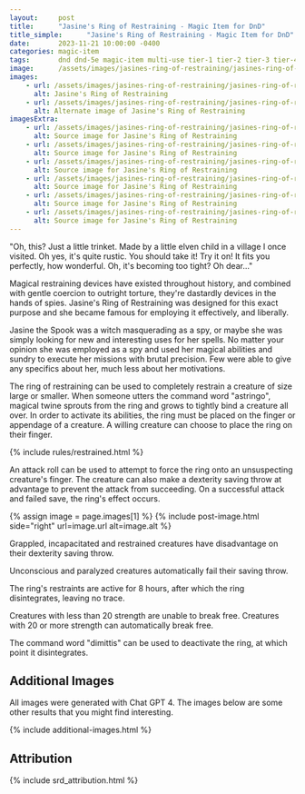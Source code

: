```yaml
---
layout:     post
title:      "Jasine's Ring of Restraining - Magic Item for DnD"
title_simple:      "Jasine's Ring of Restraining - Magic Item for DnD"
date:       2023-11-21 10:00:00 -0400
categories: magic-item
tags:       dnd dnd-5e magic-item multi-use tier-1 tier-2 tier-3 tier-4
image:      /assets/images/jasines-ring-of-restraining/jasines-ring-of-restraining-01.png
images:
    - url: /assets/images/jasines-ring-of-restraining/jasines-ring-of-restraining-01.png
      alt: Jasine's Ring of Restraining
    - url: /assets/images/jasines-ring-of-restraining/jasines-ring-of-restraining-02.png
      alt: Alternate image of Jasine's Ring of Restraining
imagesExtra:
    - url: /assets/images/jasines-ring-of-restraining/jasines-ring-of-restraining-extra-01.png
      alt: Source image for Jasine's Ring of Restraining
    - url: /assets/images/jasines-ring-of-restraining/jasines-ring-of-restraining-extra-02.png
      alt: Source image for Jasine's Ring of Restraining
    - url: /assets/images/jasines-ring-of-restraining/jasines-ring-of-restraining-extra-03.png
      alt: Source image for Jasine's Ring of Restraining
    - url: /assets/images/jasines-ring-of-restraining/jasines-ring-of-restraining-extra-04.png
      alt: Source image for Jasine's Ring of Restraining
    - url: /assets/images/jasines-ring-of-restraining/jasines-ring-of-restraining-extra-05.png
      alt: Source image for Jasine's Ring of Restraining
    - url: /assets/images/jasines-ring-of-restraining/jasines-ring-of-restraining-extra-06.png
      alt: Source image for Jasine's Ring of Restraining
---
```


<p class="read-aloud">
    "Oh, this? Just a little trinket. Made by a little elven child in a village I once visited. Oh yes, it's quite rustic. You should take it! Try it on! It fits you perfectly, how wonderful. Oh, it's becoming too tight? Oh dear..."
</p>

Magical restraining devices have existed throughout history, and combined with gentle coercion to outright torture, they're dastardly devices in the hands of spies. Jasine's Ring of Restraining was designed for this exact purpose and she became famous for employing it effectively, and liberally.

Jasine the Spook was a witch masquerading as a spy, or maybe she was simply looking for new and interesting uses for her spells. No matter your opinion she was employed as a spy and used her magical abilities and sundry to execute her missions with brutal precision. Few were able to give any specifics about her, much less about her motivations.

The ring of restraining can be used to completely restrain a creature of size large or smaller. When someone utters the command word "astringo", magical twine sprouts from the ring and grows to tightly bind a creature all over. In order to activate its abilities, the ring must be placed on the finger or appendage of a creature. A willing creature can choose to place the ring on their finger.

{% include rules/restrained.html %}

An attack roll can be used to attempt to force the ring onto an unsuspecting creature's finger. The creature can also make a dexterity saving throw at advantage to prevent the attack from succeeding. On a successful attack and failed save, the ring's effect occurs.

{% assign image = page.images[1] %}
{% include post-image.html side="right" url=image.url alt=image.alt %}

Grappled, incapacitated and restrained creatures have disadvantage on their dexterity saving throw.

Unconscious and paralyzed creatures automatically fail their saving throw.

The ring's restraints are active for 8 hours, after which the ring disintegrates, leaving no trace.

Creatures with less than 20 strength are unable to break free. Creatures with 20 or more strength can automatically break free.

The command word "dimittis" can be used to deactivate the ring, at which point it disintegrates.

<div style="clear: both;"></div>

## Additional Images

All images were generated with Chat GPT 4. The images below are some other results that you might find interesting.

{% include additional-images.html %}

## Attribution

{% include srd_attribution.html %}
